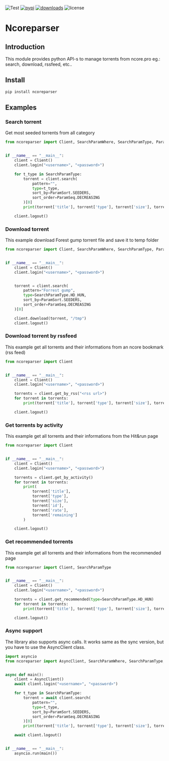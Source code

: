 ![Test](https://img.shields.io/github/actions/workflow/status/radaron/ncoreparser/module_test.yml?label=Test&style=for-the-badge)
[![pypi](https://img.shields.io/pypi/v/ncoreparser?style=for-the-badge)](https://pypi.org/project/ncoreparser/)
[![downloads](https://img.shields.io/pypi/dm/ncoreparser?style=for-the-badge)](https://pypi.org/project/ncoreparser/)
![license](https://img.shields.io/github/license/radaron/ncoreparser?style=for-the-badge)

# Ncoreparser

## Introduction

This module provides python API-s to manage torrents from ncore.pro eg.: search, download, rssfeed, etc..

## Install

``` bash
pip install ncoreparser
```

## Examples



### Search torrent
Get most seeded torrents from all category

``` python
from ncoreparser import Client, SearchParamWhere, SearchParamType, ParamSort, ParamSeq


if __name__ == "__main__":
    client = Client()
    client.login("<username>", "<password>")

    for t_type in SearchParamType:
        torrent = client.search(
            pattern="",
            type=t_type,
            sort_by=ParamSort.SEEDERS,
            sort_order=ParamSeq.DECREASING
        )[0]
        print(torrent['title'], torrent['type'], torrent['size'], torrent['id'])

    client.logout()
```

### Download torrent
This example download Forest gump torrent file and save it to temp folder

``` python
from ncoreparser import Client, SearchParamWhere, SearchParamType, ParamSort, ParamSeq


if __name__ == "__main__":
    client = Client()
    client.login("<username>", "<password>")


    torrent = client.search(
        pattern="Forrest gump",
        type=SearchParamType.HD_HUN,
        sort_by=ParamSort.SEEDERS,
        sort_order=ParamSeq.DECREASING
    )[0]

    client.download(torrent, "/tmp")
    client.logout()
```

### Download torrent by rssfeed
This example get all torrents and their informations from an ncore bookmark (rss feed)

``` python
from ncoreparser import Client


if __name__ == "__main__":
    client = Client()
    client.login("<username>", "<password>")

    torrents = client.get_by_rss("<rss url>")
    for torrent in torrents:
        print(torrent['title'], torrent['type'], torrent['size'], torrent['id'])

    client.logout()
```

### Get torrents by activity
This example get all torrents and their informations from the Hit&run page

``` python
from ncoreparser import Client


if __name__ == "__main__":
    client = Client()
    client.login("<username>", "<password>")

    torrents = client.get_by_activity()
    for torrent in torrents:
        print(
            torrent['title'],
            torrent['type'],
            torrent['size'],
            torrent['id'],
            torrent['rate'],
            torrent['remaining']
        )

    client.logout()
```

### Get recommended torrents
This example get all torrents and their informations from the recommended page

``` python
from ncoreparser import Client, SearchParamType


if __name__ == "__main__":
    client = Client()
    client.login("<username>", "<password>")

    torrents = client.get_recommended(type=SearchParamType.HD_HUN)
    for torrent in torrents:
        print(torrent['title'], torrent['type'], torrent['size'], torrent['id'])

    client.logout()
```

### Async support
The library also supports async calls. It works same as the sync version, but you have to use the AsyncClient class.

``` python
import asyncio
from ncoreparser import AsyncClient, SearchParamWhere, SearchParamType, ParamSort, ParamSeq


async def main():
    client = AsyncClient()
    await client.login("<username>", "<password>")

    for t_type in SearchParamType:
        torrent = await client.search(
            pattern="",
            type=t_type,
            sort_by=ParamSort.SEEDERS,
            sort_order=ParamSeq.DECREASING
        )[0]
        print(torrent['title'], torrent['type'], torrent['size'], torrent['id'])

    await client.logout()


if __name__ == "__main__":
    asyncio.run(main())
```